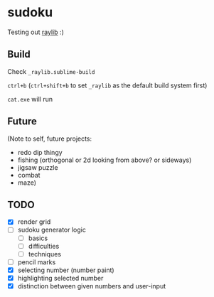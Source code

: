 # sudoku

Testing out [raylib](https://github.com/raysan5/raylib) :)

## Build 

Check `_raylib.sublime-build`

`ctrl+b` (`ctrl+shift+b` to set `_raylib` as the default build system first)

`cat.exe` will run

## Future

(Note to self, future projects:
- redo dip thingy
- fishing (orthogonal or 2d looking from above? or sideways)
- jigsaw puzzle
- combat
- maze)

## TODO
- [x] render grid
- [ ] sudoku generator logic
	- [ ] basics
	- [ ] difficulties
	- [ ] techniques
- [ ] pencil marks
- [x] selecting number (number paint)
- [x] highlighting selected number
- [x] distinction between given numbers and user-input